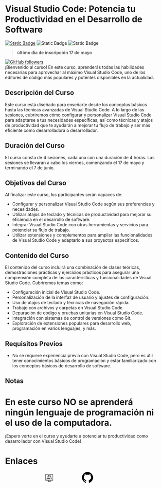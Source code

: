 
# Visual Studio Code: Potencia tu Productividad en el Desarrollo de Software
[![Static Badge](https://img.shields.io/badge/Inscribete-formulario-blue)](https://forms.gle/kCPGCURHU6xg7h2A7)
![Static Badge](https://img.shields.io/badge/días-viernes-yellow)
![Static Badge](https://img.shields.io/badge/horario-10%3A00_a_14%3A00_h-brown)
> **último día de inscripción 17 de mayo**

[![GitHub followers](https://img.shields.io/github/followers/Alfonso6z)](https://github.com/Alfonso6z)  
¡Bienvenido al curso! En este curso, aprenderás todas las habilidades necesarias para aprovechar al máximo Visual Studio Code, uno de los editores de código más populares y potentes disponibles en la actualidad.

## Descripción del Curso
Este curso está diseñado para enseñarte desde los conceptos básicos hasta las técnicas avanzadas de Visual Studio Code. A lo largo de las sesiones, cubriremos cómo configurar y personalizar Visual Studio Code para adaptarse a tus necesidades específicas, así como técnicas y atajos de productividad que te ayudarán a mejorar tu flujo de trabajo y ser más eficiente como desarrolladora o desarrollador.

## Duración del Curso
El curso consta de 4 sesiones, cada una con una duración de 4 horas. Las sesiones se llevarán a cabo los viernes, comenzando el 17 de mayo y terminando el 7 de junio.

## Objetivos del Curso
Al finalizar este curso, los participantes serán capaces de:
- Configurar y personalizar Visual Studio Code según sus preferencias y necesidades.
- Utilizar atajos de teclado y técnicas de productividad para mejorar su eficiencia en el desarrollo de software.
- Integrar Visual Studio Code con otras herramientas y servicios para potenciar su flujo de trabajo.
- Utilizar extensiones y complementos para ampliar las funcionalidades de Visual Studio Code y adaptarlo a sus proyectos específicos.

## Contenido del Curso
El contenido del curso incluirá una combinación de clases teóricas, demostraciones prácticas y ejercicios prácticos para asegurar una comprensión completa de las características y funcionalidades de Visual Studio Code. Cubriremos temas como:
- Configuración inicial de Visual Studio Code.
- Personalización de la interfaz de usuario y ajustes de configuración.
- Uso de atajos de teclado y técnicas de navegación rápida.
- Trabajo con archivos y carpetas en Visual Studio Code.
- Depuración de código y pruebas unitarias en Visual Studio Code.
- Integración con sistemas de control de versiones como Git.
- Exploración de extensiones populares para desarrollo web, programación en varios lenguajes, y más.

## Requisitos Previos
* No se requiere experiencia previa con Visual Studio Code, pero es útil tener conocimientos básicos de programación y estar familiarizado con los conceptos básicos de desarrollo de software.

## Notas
# En este curso NO se aprenderá ningún lenguaje de programación ni el uso de la computadora.

¡Espero verte en el curso y ayudarte a potenciar tu productividad como desarrollador con Visual Studio Code!

# Enlaces
<div style="width:50%; display:flex; margin:auto; justify-content:space-around">
<a href="#" target="_blank"><img src="https://github.com/wolfycode-a6z/actividades-pilares-16s/blob/main/alfonsoGonzalezZempoalteca/edc/assets/instalaciones.png?raw=true"  style="width:30%"></a>
<a href="https://github.com/Alfonso6z/vsc-curso" target="_blank"><img src="https://github.com/wolfycode-a6z/actividades-pilares-16s/blob/main/alfonsoGonzalezZempoalteca/edc/assets/github.png?raw=true"  style="width:30%"></a>
</div>